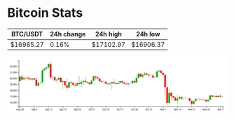 # Bitcoin Stats

BTC/USDT|24h change|24h high|24h low|
|---|---|---|---|
|$16985.27|0.16%|$17102.97|$16906.37|

<img src="./chart.svg">

